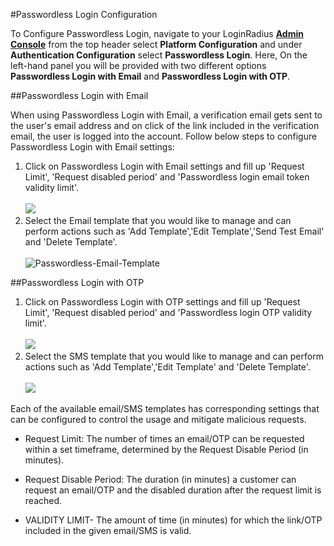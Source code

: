 #Passwordless Login Configuration

To Configure Passwordless Login, navigate to your LoginRadius <a href = https://adminconsole.loginradius.com/ target=_blank>**Admin Console**</a> from the top header select **Platform Configuration** and under **Authentication Configuration** select **Passwordless Login**. Here, On the left-hand panel you will be provided with two different options **Passwordless Login with Email** and **Passwordless Login with OTP**.

##Passwordless Login with Email

When using Passwordless Login with Email, a verification email gets sent to the user's email address and on click of the link included in the verification email, the user is logged into the account. Follow below steps to configure Passwordless Login with Email settings:

1. Click on Passwordless Login with Email settings and fill up 'Request Limit', 'Request disabled period' and 'Passwordless login email token validity limit'.
   <br><br>![](https://apidocs.lrcontent.com/images/ac1_42235e931570cb4805.12612726.png)
2. Select the Email template that you would like to manage and can perform actions such as 'Add Template','Edit Template','Send Test Email' and 'Delete Template'.
   <br><br>![Passwordless-Email-Template](https://apidocs.lrcontent.com/images/8--Passwordless-Email-Template_1507763025b94206084.04962289.png "Passwordless-Email-Template")

##Passwordless Login with OTP

1. Click on Passwordless Login with OTP settings and fill up 'Request Limit', 'Request disabled period' and 'Passwordless login OTP validity limit'.
   <br><br>![](https://apidocs.lrcontent.com/images/ac3_192385e9315ce249905.98556117.png )
2. Select the SMS template that you would like to manage and can perform actions such as 'Add Template','Edit Template' and 'Delete Template'.
   <br><br>![](https://apidocs.lrcontent.com/images/ac4_262495e9315eee1f6f6.69094428.png)

Each of the available email/SMS templates has corresponding settings that can be configured to control the usage and mitigate malicious requests.

- Request Limit: The number of times an email/OTP can be requested within a set timeframe, determined by the Request Disable Period (in minutes).

- Request Disable Period: The duration (in minutes) a customer can request an email/OTP and the disabled duration after the request limit is reached. 

- VALIDITY LIMIT- The amount of time (in minutes) for which the link/OTP included in the given email/SMS is valid.
